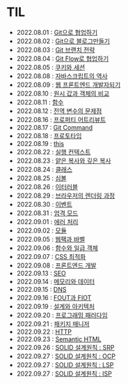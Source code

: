 # TIL

- 2022.08.01 : [Git으로 협업하기](https://github.com/jiseung-kang/TIL/blob/main/Git/Git_Collaboration.md)
- 2022.08.02 : [Git으로 블로그만들기](https://github.com/jiseung-kang/TIL/blob/main/Git/Git_Blog.md)
- 2022.08.03 : [Git 브랜치 전략](https://github.com/jiseung-kang/TIL/blob/main/Git/Git_Branch_Strategy.md)
- 2022.08.04 : [Git Flow로 협업하기](https://github.com/jiseung-kang/TIL/blob/main/Git/Git_Flow.md)
- 2022.08.05 : [쿠키와 세션](https://github.com/jiseung-kang/TIL/blob/main/Web/Cookie_Session.md)
- 2022.08.08 : [자바스크립트의 역사](https://github.com/jiseung-kang/TIL/blob/main/JavaScript/History.md)
- 2022.08.09 : [웹 프론트엔드 개발자되기](https://github.com/jiseung-kang/TIL/blob/main/Career/How_to_Study.md)
- 2022.08.10 : [원시 값과 객체의 비교](https://github.com/jiseung-kang/TIL/blob/main/JavaScript/Type.md)
- 2022.08.11 : [함수](https://github.com/jiseung-kang/TIL/blob/main/JavaScript/Function.md)
- 2022.08.12 : [전역 변수의 문제점](https://github.com/jiseung-kang/TIL/blob/main/JavaScript/Global_Variable.md)
- 2022.08.16 : [프로퍼티 어트리뷰트](https://github.com/jiseung-kang/TIL/blob/main/JavaScript/Property_Attribute.md)
- 2022.08.17 : [Git Command](https://github.com/jiseung-kang/TIL/blob/main/Git/Git_Command.md)
- 2022.08.18 : [프로토타입](https://github.com/jiseung-kang/TIL/blob/main/JavaScript/Prototype.md)
- 2022.08.19 : [this](https://github.com/jiseung-kang/TIL/blob/main/JavaScript/this.md)
- 2022.08.22 : [실행 컨텍스트](https://github.com/jiseung-kang/TIL/blob/main/JavaScript/Execution_Context.md)
- 2022.08.23 : [얕은 복사와 깊은 복사](https://github.com/jiseung-kang/TIL/blob/main/JavaScript/Copy.md)
- 2022.08.24 : [클래스](https://github.com/jiseung-kang/TIL/blob/main/JavaScript/Class.md)
- 2022.08.25 : [심볼](https://github.com/jiseung-kang/TIL/blob/main/JavaScript/Symbol.md)
- 2022.08.26 : [이터러블](https://github.com/jiseung-kang/TIL/blob/main/JavaScript/Iterable.md)
- 2022.08.29 : [브라우저의 렌더링 과정](https://github.com/jiseung-kang/TIL/blob/main/Web/Rendering.md)
- 2022.08.30 : [이벤트](https://github.com/jiseung-kang/TIL/blob/main/JavaScript/Event.md)
- 2022.08.31 : [엄격 모드](https://github.com/jiseung-kang/TIL/blob/main/JavaScript/Strict_mode.md)
- 2022.09.01 : [에러 처리](https://github.com/jiseung-kang/TIL/blob/main/JavaScript/Error.md)
- 2022.09.02 : [모듈](https://github.com/jiseung-kang/TIL/blob/main/JavaScript/Module.md)
- 2022.09.05 : [웹팩과 바벨](https://github.com/jiseung-kang/TIL/blob/main/JavaScript/Webpack_Babel.md)
- 2022.09.06 : [함수와 일급 객체](https://github.com/jiseung-kang/TIL/blob/main/JavaScript/FirstClass_Object.md)
- 2022.09.07 : [CSS 최적화](https://github.com/jiseung-kang/TIL/blob/main/Web/CSS_Optimization.md)
- 2022.09.08 : [프론트엔드 개발](https://github.com/jiseung-kang/TIL/blob/main/Web/Frontend.md)
- 2022.09.13 : [SEO](https://github.com/jiseung-kang/TIL/blob/main/Web/SEO.md)
- 2022.09.14 : [메모리와 데이터](https://github.com/jiseung-kang/TIL/blob/main/Web/Memory_Data.md)
- 2022.09.15 : [DNS](https://github.com/jiseung-kang/TIL/blob/main/Web/DNS.md)
- 2022.09.16 : [FOUT과 FIOT](https://github.com/jiseung-kang/TIL/blob/main/Web/FOUT_FIOT.md)
- 2022.09.19 : [설계와 아키텍처](https://github.com/jiseung-kang/TIL/blob/main/Book/CleanArchitecture/Architecture.md)
- 2022.09.20 : [프로그래밍 패러다임](https://github.com/jiseung-kang/TIL/blob/main/Book/CleanArchitecture/Programming_Paradigm.md)
- 2022.09.21 : [패키지 매니저](https://github.com/jiseung-kang/TIL/blob/main/JavaScript/Package_Manager.md)
- 2022.09.22 : [HTTP](https://github.com/jiseung-kang/TIL/blob/main/Web/HTTP.md)
- 2022.09.23 : [Semantic HTML](https://github.com/jiseung-kang/TIL/blob/main/Web/Semantic_HTML.md)
- 2022.09.26 : [SOLID 설계원칙 : SRP](https://github.com/jiseung-kang/TIL/blob/main/Book/CleanArchitecture/SOLID/SRP.md)
- 2022.09.27 : [SOLID 설계원칙 : OCP](https://github.com/jiseung-kang/TIL/blob/main/Book/CleanArchitecture/SOLID/OCP.md)
- 2022.09.27 : [SOLID 설계원칙 : LSP](https://github.com/jiseung-kang/TIL/blob/main/Book/CleanArchitecture/SOLID/LSP.md)
- 2022.09.27 : [SOLID 설계원칙 : ISP](https://github.com/jiseung-kang/TIL/blob/main/Book/CleanArchitecture/SOLID/ISP.md)
